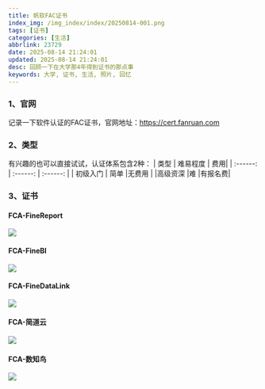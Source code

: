 ```yaml
---
title: 帆软FAC证书
index_img: /img_index/index/20250814-001.png
tags: [证书]
categories: [生活]
abbrlink: 23729
date: 2025-08-14 21:24:01
updated: 2025-08-14 21:24:01
desc: 回顾一下在大学那4年得到证书的那点事
keywords: 大学, 证书, 生活, 照片, 回忆
---
```


### 1、官网
记录一下软件认证的FAC证书，官网地址：https://cert.fanruan.com

<!--more-->

### 2、类型
有兴趣的也可以直接试试，认证体系包含2种：
| 类型 | 难易程度 | 费用|
| :------: | :------: | :------: |
| 初级入门 | 简单 |无费用 |
|高级资深 |难 |有报名费|

### 3、证书
#### **FCA-FineReport**

 ![](FCA-FineReport.jpg)


#### **FCA-FineBI**

 ![](FCA-FineBI.jpg)

#### **FCA-FineDataLink**

 ![](FCA-FineDataLink.jpg)


#### **FCA-简道云**

 ![](FCA-jiandaoyun.jpg)

#### **FCA-数知鸟**

 ![](FCA-shuzhiniao.jpg)